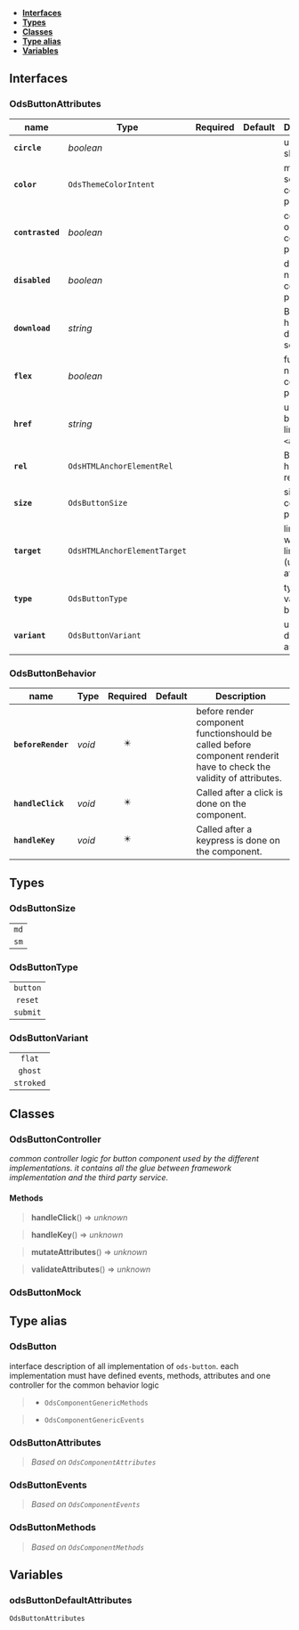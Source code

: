 * [**Interfaces**](#interfaces)
* [**Types**](#types)
* [**Classes**](#classes)
* [**Type alias**](#type-alias)
* [**Variables**](#variables)

## Interfaces

### OdsButtonAttributes
|name | Type | Required | Default | Description|
|---|---|:---:|---|---|
|**`circle`** | _boolean_ |  |  | use a circle shape|
|**`color`** | `OdsThemeColorIntent` |  |  | main color: see component principles|
|**`contrasted`** | _boolean_ |  |  | contrasted or not: see component principles|
|**`disabled`** | _boolean_ |  |  | disabled or not: see component principles|
|**`download`** | _string_ |  |  | Button with href as download source|
|**`flex`** | _boolean_ |  |  | full width or not: see component principles|
|**`href`** | _string_ |  |  | use a button as a link with `<a>` element|
|**`rel`** | `OdsHTMLAnchorElementRel` |  |  | Button with href relationship|
|**`size`** | `OdsButtonSize` |  |  | size: see component principles|
|**`target`** | `OdsHTMLAnchorElementTarget` |  |  | link target if we are in a link-mode (using `href` attribute)|
|**`type`** | `OdsButtonType` |  |  | type of the vanilla button|
|**`variant`** | `OdsButtonVariant` |  |  | used design aspect|

### OdsButtonBehavior
|name | Type | Required | Default | Description|
|---|---|:---:|---|---|
|**`beforeRender`** | _void_ | ✴️ |  | before render component functionshould be called before component renderit have to check the validity of attributes.|
|**`handleClick`** | _void_ | ✴️ |  | Called after a click is done on the component.|
|**`handleKey`** | _void_ | ✴️ |  | Called after a keypress is done on the component.|

## Types

### OdsButtonSize
|  |
|:---:|
| `md` |
| `sm` |

### OdsButtonType
|  |
|:---:|
| `button` |
| `reset` |
| `submit` |

### OdsButtonVariant
|  |
|:---:|
| `flat` |
| `ghost` |
| `stroked` |

## Classes

### OdsButtonController
_common controller logic for button component used by the different implementations._
_it contains all the glue between framework implementation and the third party service._

#### Methods
> **handleClick**() => _unknown_


> **handleKey**() => _unknown_


> **mutateAttributes**() => _unknown_


> **validateAttributes**() => _unknown_



### OdsButtonMock

## Type alias

### OdsButton

interface description of all implementation of `ods-button`.
each implementation must have defined events, methods, attributes
and one controller for the common behavior logic

> - `OdsComponentGenericMethods`

> - `OdsComponentGenericEvents`

### OdsButtonAttributes

> _Based on `OdsComponentAttributes`_

### OdsButtonEvents

> _Based on `OdsComponentEvents`_

### OdsButtonMethods

> _Based on `OdsComponentMethods`_

## Variables

### odsButtonDefaultAttributes
`OdsButtonAttributes`